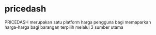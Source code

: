 # pricedash
PRICEDASH merupakan satu platform harga pengguna bagi memaparkan harga-harga bagi barangan terpilih melalui 3 sumber utama

